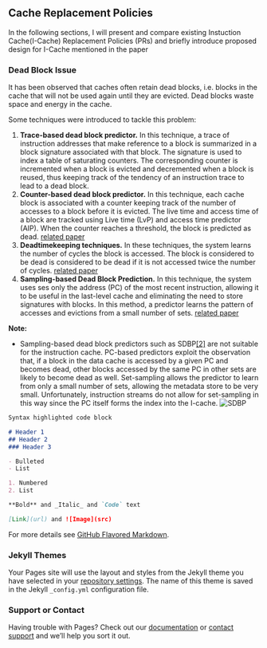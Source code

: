 ## Cache Replacement Policies

In the following sections, I will present and compare existing Instuction Cache(I-Cache) Replacement Policies (PRs) and briefly introduce proposed design for I-Cache mentioned in the paper


### Dead Block Issue

It has been observed that caches often retain dead blocks, i.e. blocks in the cache that will not be used again until they are evicted. Dead blocks waste
space and energy in the cache. 

Some techniques were introduced to tackle this problem:

1. **Trace-based dead block predictor.** In this technique, a trace of instruction addresses that make reference to a block is summarized in a block signature associated with that block. The signature is used to index a table of saturating counters. The corresponding counter is incremented when a block is evicted and
decremented when a block is reused, thus keeping track of the tendency of an instruction trace to lead to a dead block.
2. **Counter-based dead block predictor.**  In this technique, each cache block is associated with a counter keeping track of the number of accesses to a block before it is evicted. The live time and access time of a block are tracked using Live time (LvP) and access time predictor (AIP). When the counter reaches a threshold, the block is predicted as dead. [related paper](https://ieeexplore.ieee.org/document/4358260?section=abstract)
3. **Deadtimekeeping techniques.** In these techniques, the system learns the number of cycles the block is accessed. The block is considered to be dead is considered to be dead if it is not accessed twice the number of cycles. [related paper](https://dl.acm.org/doi/pdf/10.1145/545214.545239)
4. **Sampling-based Dead Block Prediction.** In this technique, the system uses ses only the address (PC) of the most recent instruction, allowing it to be useful in the last-level cache and eliminating the need to store signatures with blocks. In this method, a predictor learns the pattern of accesses and evictions from a
small number of sets. [related paper](https://ieeexplore.ieee.org/stamp/stamp.jsp?tp=&arnumber=5695535)

**__Note:__**
  - Sampling-based dead block predictors such as SDBP[[2]](https://ieeexplore.ieee.org/stamp/stamp.jsp?tp=&arnumber=5695535) are not suitable for the instruction cache. PC-based predictors exploit the observation that, if a block in the data cache is accessed by a given PC and becomes dead, other blocks accessed by the same PC in other sets are likely to become dead as well. Set-sampling allows the predictor to learn from only a small number of sets, allowing the metadata store to be very small. Unfortunately, instruction streams do not allow for set-sampling in this way since the PC itself forms the index into the I-cache.
![SDBP](https://github.com/shyngys-aitkazinov/ghrp.github.io/blob/master/DeadBlockProblem.png?raw=true)  

```markdown
Syntax highlighted code block

# Header 1
## Header 2
### Header 3

- Bulleted
- List

1. Numbered
2. List

**Bold** and _Italic_ and `Code` text

[Link](url) and ![Image](src)
```

For more details see [GitHub Flavored Markdown](https://guides.github.com/features/mastering-markdown/).

### Jekyll Themes

Your Pages site will use the layout and styles from the Jekyll theme you have selected in your [repository settings](https://github.com/shyngys-aitkazinov/shyngys-aitkazinov.github.io/settings). The name of this theme is saved in the Jekyll `_config.yml` configuration file.

### Support or Contact

Having trouble with Pages? Check out our [documentation](https://help.github.com/categories/github-pages-basics/) or [contact support](https://github.com/contact) and we’ll help you sort it out.
